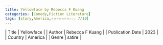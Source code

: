 ```yaml
---
title: Yellowface by Rebecca F Kuang
categories: [Comedy,Fiction Literature]
tags: [story,America,⭐⭐⭐⭐⭐⭐⭐☆☆☆ 7/10]
---
```

        
| Title | Yellowface  |
| Author |  Rebecca F Kuang  |
| Publication Date | 2023   |
| Country | America |
| Genre | satire  |
        